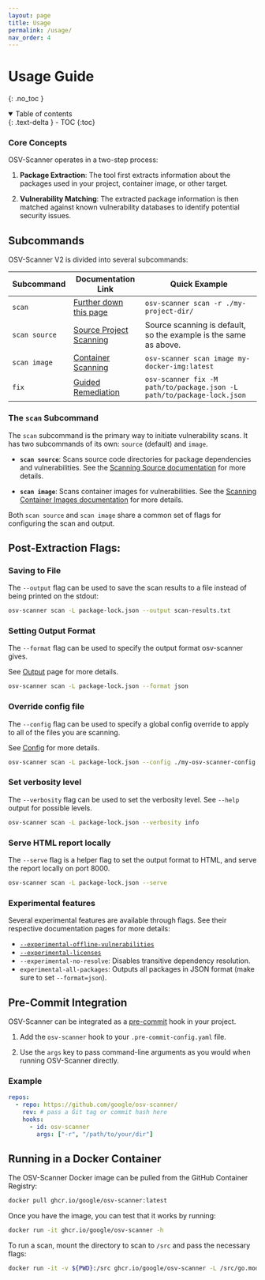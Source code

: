 ```yaml
---
layout: page
title: Usage
permalink: /usage/
nav_order: 4
---
```


# Usage Guide

{: .no_toc }

<details open markdown="block">
  <summary>
    Table of contents
  </summary>
  {: .text-delta }
- TOC
{:toc}
</details>

### Core Concepts

OSV-Scanner operates in a two-step process:

1. **Package Extraction**: The tool first extracts information about the packages used in your project, container image, or other target.

2. **Vulnerability Matching**: The extracted package information is then matched against known vulnerability databases to identify potential security issues.

## Subcommands

OSV-Scanner V2 is divided into several subcommands:

| Subcommand    | Documentation Link                                   | Quick Example                                                          |
| ------------- | ---------------------------------------------------- | ---------------------------------------------------------------------- |
| `scan`        | [Further down this page](./usage.md#scan-subcommand) | `osv-scanner scan -r ./my-project-dir/`                                |
| `scan source` | [Source Project Scanning]()                          | Source scanning is default, so the example is the same as above.       |
| `scan image`  | [Container Scanning](./container-image-scanning.md)  | `osv-scanner scan image my-docker-img:latest`                          |
| `fix`         | [Guided Remediation](./guided-remediation.md)        | `osv-scanner fix -M path/to/package.json -L path/to/package-lock.json` |

### The `scan` Subcommand

The `scan` subcommand is the primary way to initiate vulnerability scans. It has two subcommands of its own: `source` (default) and `image`.

- **`scan source`**: Scans source code directories for package dependencies and vulnerabilities. See the [Scanning Source documentation](./scan-source.md) for more details.

- **`scan image`**: Scans container images for vulnerabilities. See the [Scanning Container Images documentation](./scan-image.md) for more details.

Both `scan source` and `scan image` share a common set of flags for configuring the scan and output.

## Post-Extraction Flags:

### Saving to File

The `--output` flag can be used to save the scan results to a file instead of being printed on the stdout:

```bash
osv-scanner scan -L package-lock.json --output scan-results.txt
```

### Setting Output Format

The `--format` flag can be used to specify the output format osv-scanner gives.

See [Output](./output.md) page for more details.

```bash
osv-scanner scan -L package-lock.json --format json
```

### Override config file

The `--config` flag can be used to specify a global config override to apply to all of the files you are scanning.

See [Config](./configuration.md) for more details.

```bash
osv-scanner scan -L package-lock.json --config ./my-osv-scanner-config.toml
```

### Set verbosity level

The `--verbosity` flag can be used to set the verbosity level. See `--help` output for possible levels.

```bash
osv-scanner scan -L package-lock.json --verbosity info
```

### Serve HTML report locally

The `--serve` flag is a helper flag to set the output format to HTML, and serve the report locally on port 8000.

```bash
osv-scanner scan -L package-lock.json --serve
```

### Experimental features

Several experimental features are available through flags. See their respective documentation pages for more details:

- [`--experimental-offline-vulnerabilities`](./offline-mode.md)
- [`--experimental-licenses`](./license-scanning.md)
- `--experimental-no-resolve`: Disables transitive dependency resolution.
- `experimental-all-packages`: Outputs all packages in JSON format (make sure to set `--format=json`).

## Pre-Commit Integration

OSV-Scanner can be integrated as a [pre-commit](https://pre-commit.com) hook in your project.

1.  Add the `osv-scanner` hook to your `.pre-commit-config.yaml` file.

2.  Use the `args` key to pass command-line arguments as you would when running OSV-Scanner directly.

### Example

```yaml
repos:
  - repo: https://github.com/google/osv-scanner/
    rev: # pass a Git tag or commit hash here
    hooks:
      - id: osv-scanner
        args: ["-r", "/path/to/your/dir"]
```

## Running in a Docker Container

The OSV-Scanner Docker image can be pulled from the GitHub Container Registry:

```bash
docker pull ghcr.io/google/osv-scanner:latest
```

Once you have the image, you can test that it works by running:

```bash
docker run -it ghcr.io/google/osv-scanner -h
```

To run a scan, mount the directory to scan to `/src` and pass the necessary flags:

```bash
docker run -it -v ${PWD}:/src ghcr.io/google/osv-scanner -L /src/go.mod
```
